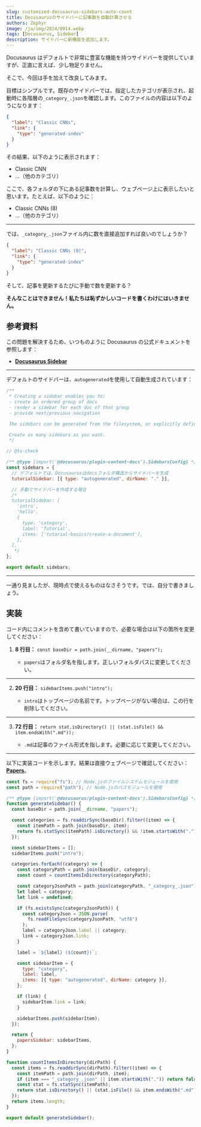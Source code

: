 ```yaml
---
slug: customized-docusaurus-sidebars-auto-count
title: Docusaurusのサイドバーに記事数を自動計算させる
authors: Zephyr
image: /ja/img/2024/0914.webp
tags: [Docusaurus, Sidebar]
description: サイドバーに新機能を追加します。
---
```


Docusaurus はデフォルトで非常に豊富な機能を持つサイドバーを提供していますが、正直に言えば、少し物足りません。

そこで、今回は手を加えて改良してみます。

<!-- truncate -->

目標はシンプルです。既存のサイドバーでは、指定したカテゴリが表示され、起動時に各階層の`_category_.json`を確認します。このファイルの内容は以下のようになります：

```json
{
  "label": "Classic CNNs",
  "link": {
    "type": "generated-index"
  }
}
```

その結果、以下のように表示されます：

- Classic CNN
- ...（他のカテゴリ）

ここで、各フォルダの下にある記事数を計算し、ウェブページ上に表示したいと思います。たとえば、以下のように：

- Classic CNNs (8)
- ...（他のカテゴリ）

---

では、`_category_.json`ファイル内に数を直接追加すれば良いのでしょうか？

```json
{
  "label": "Classic CNNs (8)",
  "link": {
    "type": "generated-index"
  }
}
```

そして、記事を更新するたびに手動で数を更新する？

**そんなことはできません！私たちは恥ずかしいコードを書くわけにはいきません。**

## 参考資料

この問題を解決するため、いつものように Docusaurus の公式ドキュメントを参照します：

- [**Docusaurus Sidebar**](https://docusaurus.io/docs/sidebar)

---

デフォルトのサイドバーは、`autogenerated`を使用して自動生成されています：

```jsx
/**
 * Creating a sidebar enables you to:
 - create an ordered group of docs
 - render a sidebar for each doc of that group
 - provide next/previous navigation

 The sidebars can be generated from the filesystem, or explicitly defined here.

 Create as many sidebars as you want.
 */

// @ts-check

/** @type {import('@docusaurus/plugin-content-docs').SidebarsConfig} */
const sidebars = {
  // デフォルトでは、Docusaurusはdocsフォルダ構造からサイドバーを生成
  tutorialSidebar: [{ type: "autogenerated", dirName: "." }],

  // 手動でサイドバーを作成する場合
  /*
  tutorialSidebar: [
    'intro',
    'hello',
    {
      type: 'category',
      label: 'Tutorial',
      items: ['tutorial-basics/create-a-document'],
    },
  ],
   */
};

export default sidebars;
```

---

一通り見ましたが、現時点で使えるものはなさそうです。では、自分で書きましょう。

## 実装

コード内にコメントを含めて書いていますので、必要な場合は以下の箇所を変更してください：

1. **8 行目：** `const baseDir = path.join(__dirname, "papers");`

   - `papers`はフォルダ名を指します。正しいフォルダパスに変更してください。

---

2. **20 行目：** `sidebarItems.push("intro");`

   - `intro`はトップページの名前です。トップページがない場合は、この行を削除してください。

---

3. **72 行目：** `return stat.isDirectory() || (stat.isFile() && item.endsWith(".md"));`

   - `.md`は記事のファイル形式を指します。必要に応じて変更してください。

---

以下に実装コードを示します。結果は直接ウェブページで確認してください：[**Papers**](/papers/intro)。

```jsx showLineNumbers title="/sidebars.js"
const fs = require("fs"); // Node.jsのファイルシステムモジュールを使用
const path = require("path"); // Node.jsのパスモジュールを使用

/** @type {import('@docusaurus/plugin-content-docs').SidebarsConfig} */
function generateSidebar() {
  const baseDir = path.join(__dirname, "papers");

  const categories = fs.readdirSync(baseDir).filter((item) => {
    const itemPath = path.join(baseDir, item);
    return fs.statSync(itemPath).isDirectory() && !item.startsWith(".");
  });

  const sidebarItems = [];
  sidebarItems.push("intro");

  categories.forEach((category) => {
    const categoryPath = path.join(baseDir, category);
    const count = countItemsInDirectory(categoryPath);

    const categoryJsonPath = path.join(categoryPath, "_category_.json");
    let label = category;
    let link = undefined;

    if (fs.existsSync(categoryJsonPath)) {
      const categoryJson = JSON.parse(
        fs.readFileSync(categoryJsonPath, "utf8")
      );
      label = categoryJson.label || category;
      link = categoryJson.link;
    }

    label = `${label} (${count})`;

    const sidebarItem = {
      type: "category",
      label: label,
      items: [{ type: "autogenerated", dirName: category }],
    };

    if (link) {
      sidebarItem.link = link;
    }

    sidebarItems.push(sidebarItem);
  });

  return {
    papersSidebar: sidebarItems,
  };
}

function countItemsInDirectory(dirPath) {
  const items = fs.readdirSync(dirPath).filter((item) => {
    const itemPath = path.join(dirPath, item);
    if (item === "_category_.json" || item.startsWith(".")) return false;
    const stat = fs.statSync(itemPath);
    return stat.isDirectory() || (stat.isFile() && item.endsWith(".md"));
  });
  return items.length;
}

export default generateSidebar();
```
